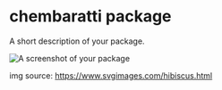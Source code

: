 # chembaratti package

A short description of your package.

![A screenshot of your package]("https://github.com/abhilb/chembaratti/blob/master/hibiscus.svg")

img source: https://www.svgimages.com/hibiscus.html
